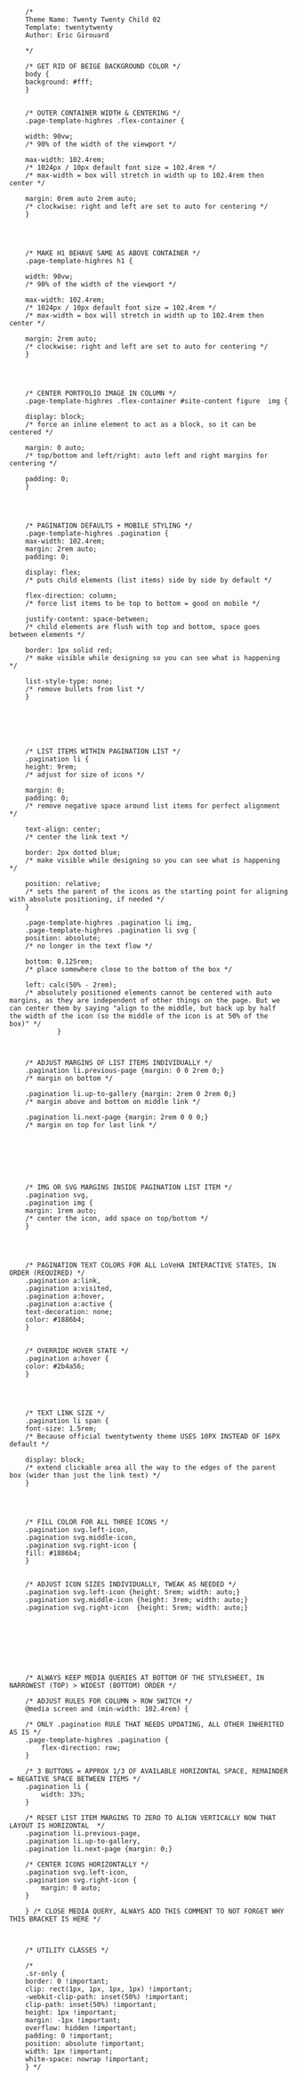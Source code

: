         /*
        Theme Name: Twenty Twenty Child 02
        Template: twentytwenty
        Author: Eric Girouard

        */

        /* GET RID OF BEIGE BACKGROUND COLOR */
        body {
        background: #fff;
        }


        /* OUTER CONTAINER WIDTH & CENTERING */
        .page-template-highres .flex-container {

        width: 90vw;
        /* 90% of the width of the viewport */

        max-width: 102.4rem;
        /* 1024px / 10px default font size = 102.4rem */
        /* max-width = box will stretch in width up to 102.4rem then center */

        margin: 0rem auto 2rem auto;
        /* clockwise: right and left are set to auto for centering */
        }




        /* MAKE H1 BEHAVE SAME AS ABOVE CONTAINER */
        .page-template-highres h1 {

        width: 90vw;
        /* 90% of the width of the viewport */

        max-width: 102.4rem;
        /* 1024px / 10px default font size = 102.4rem */
        /* max-width = box will stretch in width up to 102.4rem then center */

        margin: 2rem auto;
        /* clockwise: right and left are set to auto for centering */
        }




        /* CENTER PORTFOLIO IMAGE IN COLUMN */
        .page-template-highres .flex-container #site-content figure  img {

        display: block;
        /* force an inline element to act as a block, so it can be centered */

        margin: 0 auto;
        /* top/bottom and left/right: auto left and right margins for centering */
        
        padding: 0;
        }




        /* PAGINATION DEFAULTS + MOBILE STYLING */
        .page-template-highres .pagination {
        max-width: 102.4rem;
        margin: 2rem auto;
        padding: 0;

        display: flex;
        /* puts child elements (list items) side by side by default */
        
        flex-direction: column;
        /* force list items to be top to bottom = good on mobile */

        justify-content: space-between;
        /* child elements are flush with top and bottom, space goes between elements */

        border: 1px solid red;
        /* make visible while designing so you can see what is happening */

        list-style-type: none;
        /* remove bullets from list */
        }






        /* LIST ITEMS WITHIN PAGINATION LIST */
        .pagination li {
        height: 9rem;
        /* adjust for size of icons */

        margin: 0;
        padding: 0;
        /* remove negative space around list items for perfect alignment */
        
        text-align: center;
        /* center the link text */

        border: 2px dotted blue;
        /* make visible while designing so you can see what is happening */

        position: relative;
        /* sets the parent of the icons as the starting point for aligning with absolute positioning, if needed */
        }

        .page-template-highres .pagination li img, 
        .page-template-highres .pagination li svg {
        position: absolute;
        /* no longer in the text flow */

        bottom: 0.125rem;
        /* place somewhere close to the bottom of the box */

        left: calc(50% - 2rem);
        /* absolutely positioned elements cannot be centered with auto margins, as they are independent of other things on the page. But we can center them by saying "align to the middle, but back up by half the width of the icon (so the middle of the icon is at 50% of the box)" */
                }



        /* ADJUST MARGINS OF LIST ITEMS INDIVIDUALLY */
        .pagination li.previous-page {margin: 0 0 2rem 0;}
        /* margin on bottom */

        .pagination li.up-to-gallery {margin: 2rem 0 2rem 0;}
        /* margin above and bottom on middle link */

        .pagination li.next-page {margin: 2rem 0 0 0;}
        /* margin on top for last link */







        /* IMG OR SVG MARGINS INSIDE PAGINATION LIST ITEM */
        .pagination svg,
        .pagination img {
        margin: 1rem auto;
        /* center the icon, add space on top/bottom */
        }




        /* PAGINATION TEXT COLORS FOR ALL LoVeHA INTERACTIVE STATES, IN ORDER (REQUIRED) */
        .pagination a:link,
        .pagination a:visited,
        .pagination a:hover,
        .pagination a:active {
        text-decoration: none;
        color: #1886b4;
        }


        /* OVERRIDE HOVER STATE */
        .pagination a:hover {
        color: #2b4a56;
        }




        /* TEXT LINK SIZE */
        .pagination li span {
        font-size: 1.5rem;
        /* Because official twentytwenty theme USES 10PX INSTEAD OF 16PX default */

        display: block;
        /* extend clickable area all the way to the edges of the parent box (wider than just the link text) */
        }




        /* FILL COLOR FOR ALL THREE ICONS */
        .pagination svg.left-icon,
        .pagination svg.middle-icon,
        .pagination svg.right-icon {
        fill: #1886b4;
        }


        /* ADJUST ICON SIZES INDIVIDUALLY, TWEAK AS NEEDED */
        .pagination svg.left-icon {height: 5rem; width: auto;}
        .pagination svg.middle-icon {height: 3rem; width: auto;}
        .pagination svg.right-icon  {height: 5rem; width: auto;}








        /* ALWAYS KEEP MEDIA QUERIES AT BOTTOM OF THE STYLESHEET, IN NARROWEST (TOP) > WIDEST (BOTTOM) ORDER */

        /* ADJUST RULES FOR COLUMN > ROW SWITCH */
        @media screen and (min-width: 102.4rem) {

        /* ONLY .pagination RULE THAT NEEDS UPDATING, ALL OTHER INHERITED AS IS */
        .page-template-highres .pagination {
            flex-direction: row;
        }

        /* 3 BUTTONS = APPROX 1/3 OF AVAILABLE HORIZONTAL SPACE, REMAINDER = NEGATIVE SPACE BETWEEN ITEMS */
        .pagination li {
            width: 33%;
        }

        /* RESET LIST ITEM MARGINS TO ZERO TO ALIGN VERTICALLY NOW THAT LAYOUT IS HORIZONTAL  */
        .pagination li.previous-page, 
        .pagination li.up-to-gallery,
        .pagination li.next-page {margin: 0;}

        /* CENTER ICONS HORIZONTALLY */
        .pagination svg.left-icon, 
        .pagination svg.right-icon { 
            margin: 0 auto;
        }

        } /* CLOSE MEDIA QUERY, ALWAYS ADD THIS COMMENT TO NOT FORGET WHY THIS BRACKET IS HERE */



        /* UTILITY CLASSES */

        /* 
        .sr-only {
        border: 0 !important;
        clip: rect(1px, 1px, 1px, 1px) !important;
        -webkit-clip-path: inset(50%) !important;
        clip-path: inset(50%) !important;
        height: 1px !important;
        margin: -1px !important;
        overflow: hidden !important;
        padding: 0 !important;
        position: absolute !important;
        width: 1px !important;
        white-space: nowrap !important;
        } */